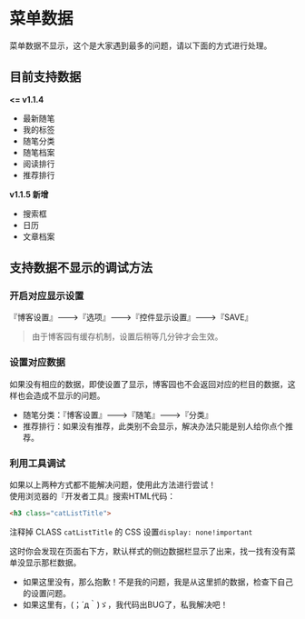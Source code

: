 # 菜单数据

菜单数据不显示，这个是大家遇到最多的问题，请以下面的方式进行处理。

## 目前支持数据

**<= v1.1.4**

- 最新随笔
- 我的标签
- 随笔分类
- 随笔档案
- 阅读排行
- 推荐排行

**v1.1.5 新增**

- 搜索框
- 日历
- 文章档案

## 支持数据不显示的调试方法

### 开启对应显示设置

『博客设置』--->『选项』--->『控件显示设置』--->『SAVE』

> 由于博客园有缓存机制，设置后稍等几分钟才会生效。

### 设置对应数据

如果没有相应的数据，即使设置了显示，博客园也不会返回对应的栏目的数据，这样也会造成不显示的问题。

* 随笔分类：『博客设置』--->『随笔』--->『分类』
* 推荐排行：如果没有推荐，此类别不会显示，解决办法只能是别人给你点个推荐。

### 利用工具调试

如果以上两种方式都不能解决问题，使用此方法进行尝试！
<br>使用浏览器的『开发者工具』搜索HTML代码：

```html
<h3 class="catListTitle">
```

注释掉 CLASS `catListTitle` 的 CSS 设置`display: none!important`

这时你会发现在页面右下方，默认样式的侧边数据栏显示了出来，找一找有没有菜单没显示那栏数据。

* 如果这里没有，那么抱歉！不是我的问题，我是从这里抓的数据，检查下自己的设置问题。
* 如果这里有，(；´д｀)ゞ，我代码出BUG了，私我解决吧！